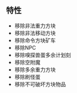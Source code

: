 ## 特性
- 移除非法重力方块
- 移除非法移动方块
- 移除命令方块矿车
- 移除NPC
- 移除嗅探兽蛋多余计划刻
- 移除空附魔
- 移除多余重力方块
- 移除刷怪蛋
- 移除不可破坏方块物品
